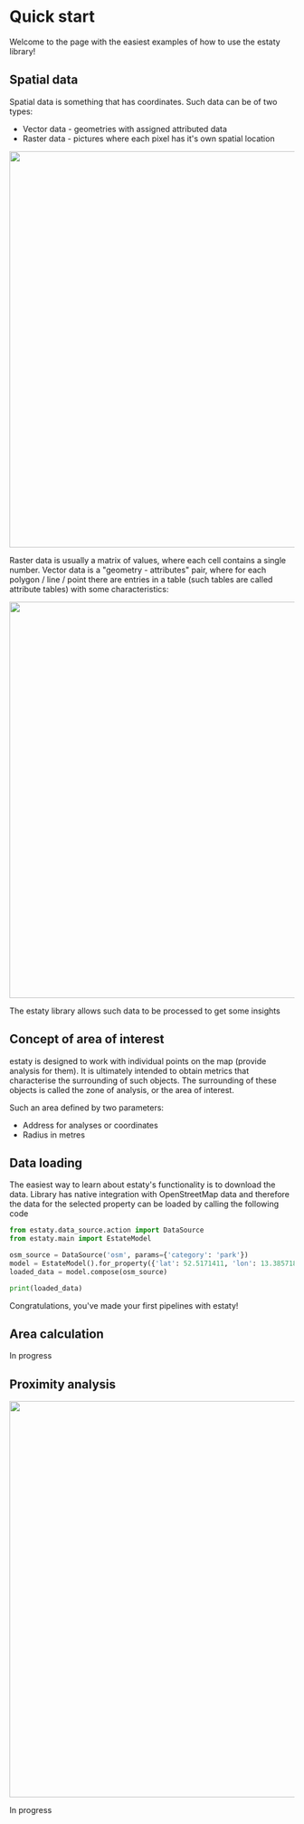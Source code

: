 # Quick start

Welcome to the page with the easiest examples of how to use the estaty library!

## Spatial data

Spatial data is something that has coordinates. Such data can be of two types: 

- Vector data - geometries with assigned attributed data
- Raster data - pictures where each pixel has it's own spatial location 

<img src="https://raw.githubusercontent.com/wiredhut/estaty/main/docs/media/spatial_data.png" width="700"/>

Raster data is usually a matrix of values, where each cell contains a single number.
Vector data is a "geometry - attributes" pair, where for each polygon / line / point there are entries 
in a table (such tables are called attribute tables) with some characteristics:

<img src="https://raw.githubusercontent.com/wiredhut/estaty/main/docs/media/attributes_table.png" width="700"/>

The estaty library allows such data to be processed to get some insights

## Concept of area of interest 

estaty is designed to work with individual points on the map (provide analysis for them). 
It is ultimately intended to obtain metrics that characterise the surrounding of such objects. 
The surrounding of these objects is called the zone of analysis, or the area of interest.

Such an area defined by two parameters: 

- Address for analyses or coordinates 
- Radius in metres

## Data loading 

The easiest way to learn about estaty's functionality is to download the data. Library has native integration 
with OpenStreetMap data and therefore the data for the selected property can be loaded by calling the following code

```Python
from estaty.data_source.action import DataSource
from estaty.main import EstateModel

osm_source = DataSource('osm', params={'category': 'park'})
model = EstateModel().for_property({'lat': 52.5171411, 'lon': 13.3857187}, radius=2000)
loaded_data = model.compose(osm_source)

print(loaded_data)
```

Congratulations, you've made your first pipelines with estaty!

## Area calculation 

In progress 

## Proximity analysis 

<img src="https://raw.githubusercontent.com/wiredhut/estaty/main/docs/media/proximity_preview_spb.png" width="700"/>

In progress 
